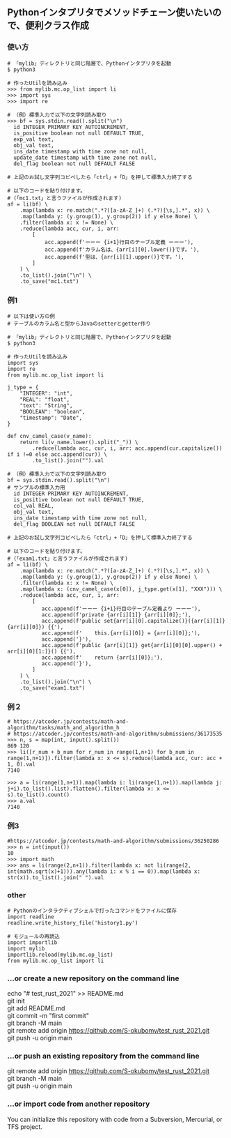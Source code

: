 ## Pythonインタプリタでメソッドチェーン使いたいので、便利クラス作成

### 使い方
```
# 「mylib」ディレクトリと同じ階層で、Pythonインタプリタを起動
$ python3

# 作ったUtilを読み込み
>>> from mylib.mc.op_list import li
>>> import sys
>>> import re

# （例）標準入力で以下の文字列読み取り
>>> bf = sys.stdin.read().split("\n")
  id INTEGER PRIMARY KEY AUTOINCREMENT,
  is_positive boolean not null DEFAULT TRUE,
  exp_val text,
  obj_val text,
  ins_date timestamp with time zone not null,
  update_date timestamp with time zone not null,
  del_flag boolean not null DEFAULT FALSE

# 上記のお試し文字列コピペしたら「ctrl」+「D」を押して標準入力終了する

# 以下のコードを貼り付けます。
# (「mc1.txt」と言うファイルが作成されます)
af = li(bf) \
    .map(lambda x: re.match(".*?([a-zA-Z_]+) (.*?)[\s,].*", x)) \
    .map(lambda y: (y.group(1), y.group(2)) if y else None) \
    .filter(lambda x: x != None) \
    .reduce(lambda acc, cur, i, arr:
        [
            acc.append(f'ーーー {i+1}行目のテーブル定義 ーーー'),
            acc.append(f'カラム名は、{arr[i][0].lower()}です。'),
            acc.append(f'型は、{arr[i][1].upper()}です。'),
        ]
    ) \
    .to_list().join("\n") \
    .to_save("mc1.txt")
```

### 例1
```
# 以下は使い方の例
# テーブルのカラム名と型からJavaのsetterとgetter作り

# 「mylib」ディレクトリと同じ階層で、Pythonインタプリタを起動
$ python3

# 作ったUtilを読み込み
import sys
import re
from mylib.mc.op_list import li

j_type = {
    "INTEGER": "int",
    "REAL": "float",
    "text": "String",
    "BOOLEAN": "boolean",
    "timestamp": "Date",
}

def cnv_camel_case(v_name):
    return li(v_name.lower().split("_")) \
        .reduce(lambda acc, cur, i, arr: acc.append(cur.capitalize()) if i !=0 else acc.append(cur)) \
        .to_list().join("").val

# （例）標準入力で以下の文字列読み取り
bf = sys.stdin.read().split("\n")
# サンプルの標準入力用
  id INTEGER PRIMARY KEY AUTOINCREMENT,
  is_positive boolean not null DEFAULT TRUE,
  col_val REAL,
  obj_val text,
  ins_date timestamp with time zone not null,
  del_flag BOOLEAN not null DEFAULT FALSE

# 上記のお試し文字列コピペしたら「ctrl」+「D」を押して標準入力終了する

# 以下のコードを貼り付けます。
# (「exam1.txt」と言うファイルが作成されます)
af = li(bf) \
    .map(lambda x: re.match(".*?([a-zA-Z_]+) (.*?)[\s,].*", x)) \
    .map(lambda y: (y.group(1), y.group(2)) if y else None) \
    .filter(lambda x: x != None) \
    .map(lambda x: (cnv_camel_case(x[0]), j_type.get(x[1], "XXX"))) \
    .reduce(lambda acc, cur, i, arr:
        [           
           acc.append(f'ーーー {i+1}行目のテーブル定義より ーーー'),
           acc.append(f'private {arr[i][1]} {arr[i][0]};'),
           acc.append(f'public set{arr[i][0].capitalize()}({arr[i][1]} {arr[i][0]}) {{'),
           acc.append(f'    this.{arr[i][0]} = {arr[i][0]};'),
           acc.append('}'),
           acc.append(f'public {arr[i][1]} get{arr[i][0][0].upper() + arr[i][0][1:]}() {{'),
           acc.append(f'    return {arr[i][0]};'),
           acc.append('}'),
        ]
    ) \
    .to_list().join("\n") \
    .to_save("exam1.txt")

```

### 例２
```
# https://atcoder.jp/contests/math-and-algorithm/tasks/math_and_algorithm_h
# https://atcoder.jp/contests/math-and-algorithm/submissions/36173535
>>> n, s = map(int, input().split())
869 120
>>> li([r_num + b_num for r_num in range(1,n+1) for b_num in range(1,n+1)]).filter(lambda x: x <= s).reduce(lambda acc, cur: acc + 1, 0).val
7140

>>> a = li(range(1,n+1)).map(lambda i: li(range(1,n+1)).map(lambda j: j+i).to_list().list).flatten().filter(lambda x: x <= s).to_list().count()
>>> a.val
7140
```

### 例3
```
#https://atcoder.jp/contests/math-and-algorithm/submissions/36250286
>>> n = int(input())
10
>>> import math
>>> ans = li(range(2,n+1)).filter(lambda x: not li(range(2, int(math.sqrt(x)+1))).any(lambda i: x % i == 0)).map(lambda x: str(x)).to_list().join(" ").val
```


### other 
```
# Pythonのインタラクティブシェルで打ったコマンドをファイルに保存
import readline
readline.write_history_file('history1.py')

# モジュールの再読込
import importlib
import mylib
importlib.reload(mylib.mc.op_list)
from mylib.mc.op_list import li
```

### …or create a new repository on the command line
echo "# test_rust_2021" >> README.md  
git init  
git add README.md  
git commit -m "first commit"  
git branch -M main  
git remote add origin https://github.com/S-okubomy/test_rust_2021.git  
git push -u origin main  

### …or push an existing repository from the command line
git remote add origin https://github.com/S-okubomy/test_rust_2021.git  
git branch -M main  
git push -u origin main  

### …or import code from another repository
You can initialize this repository with code from a Subversion, Mercurial, or TFS project.  